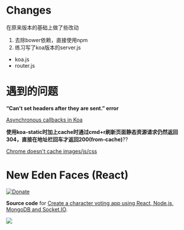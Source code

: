 # Changes

在原来版本的基础上做了些改动

1. 去除bower依赖，直接使用npm
2. 练习写了koa版本的server.js
  * koa.js
  * router.js

# 遇到的问题

**“Can't set headers after they are sent.” error**

 [Asynchronous callbacks in Koa](http://crocodillon.com/blog/asynchronous-callbacks-in-koa)

**使用koa-static时加上cache时通过cmd+r刷新页面静态资源请求仍然返回304，直接在地址栏回车才返回200(from-cache)**??

[Chrome doesn't cache images/js/css](http://stackoverflow.com/questions/3401049/chrome-doesnt-cache-images-js-css)

# New Eden Faces (React)

[![Donate](https://img.shields.io/badge/paypal-donate-blue.svg)](https://paypal.me/sahat)

**Source code** for [
Create a character voting app using React, Node.js, MongoDB and Socket.IO](http://sahatyalkabov.com/create-a-character-voting-app-using-react-nodejs-mongodb-and-socketio/).

![](https://lh3.googleusercontent.com/bTN84YkcbO_gXZm4qOrOYVTwUgwkOsrFfv8nrUe7aew=w2080-h1470-no)
